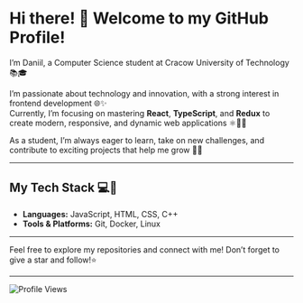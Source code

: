 # Hi there! 👋 Welcome to my GitHub Profile!

I’m Daniil, a Computer Science student at Cracow University of Technology 📚🎓  

I’m passionate about technology and innovation, with a strong interest in frontend development 🌐✨  
Currently, I’m focusing on mastering **React**, **TypeScript**, and **Redux** to create modern, responsive, and dynamic web applications ⚛️📘🔄  

As a student, I’m always eager to learn, take on new challenges, and contribute to exciting projects that help me grow 🚀💡  


---

## My Tech Stack 💻🔧 

- **Languages:** JavaScript, HTML, CSS, C++  
- **Tools & Platforms:** Git, Docker, Linux 


---
Feel free to explore my repositories and connect with me! 
Don’t forget to give a star and follow!⭐

---
![Profile Views](https://komarev.com/ghpvc/?username=timmdann&style=for-the-badge&color=blueviolet)



